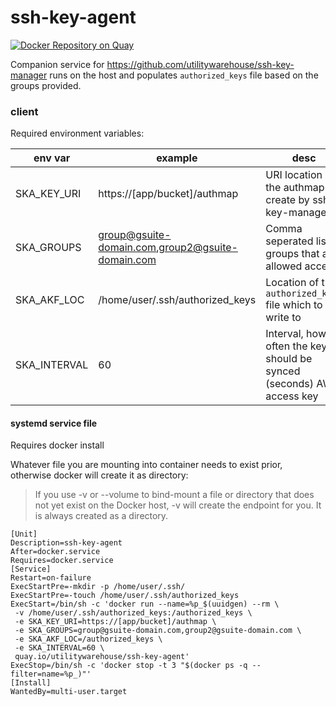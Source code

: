 # ssh-key-agent

[![Docker Repository on Quay](https://quay.io/repository/utilitywarehouse/ssh-key-agent/status "Docker Repository on Quay")](https://quay.io/repository/utilitywarehouse/ssh-key-agent)

Companion service for https://github.com/utilitywarehouse/ssh-key-manager runs on the host and populates `authorized_keys` file based on the groups provided.

### client

Required environment variables:

| env var       | example                                          | desc                                                                   |
| -------       | -------                                          | ----                                                                   |
| SKA_KEY_URI   | https://[app/bucket]/authmap                     | URI location of the authmap file create by ssh-key-manager             |
| SKA_GROUPS    | group@gsuite-domain.com,group2@gsuite-domain.com | Comma seperated list of groups that are allowed access                 |
| SKA_AKF_LOC   | /home/user/.ssh/authorized_keys                  | Location of the `authorized_keys` file which to write to               |
| SKA_INTERVAL  | 60                                               | Interval, how often the keys should be synced (seconds) AWS access key |

#### systemd service file

Requires docker install

Whatever file you are mounting into container needs to exist prior, otherwise
docker will create it as directory:

> If you use -v or --volume to bind-mount a file or directory that does not yet
> exist on the Docker host, -v will create the endpoint for you. It is always
> created as a directory.

```
[Unit]
Description=ssh-key-agent
After=docker.service
Requires=docker.service
[Service]
Restart=on-failure
ExecStartPre=-mkdir -p /home/user/.ssh/
ExecStartPre=-touch /home/user/.ssh/authorized_keys
ExecStart=/bin/sh -c 'docker run --name=%p_$(uuidgen) --rm \
 -v /home/user/.ssh/authorized_keys:/authorized_keys \
 -e SKA_KEY_URI=https://[app/bucket]/authmap \
 -e SKA_GROUPS=group@gsuite-domain.com,group2@gsuite-domain.com \
 -e SKA_AKF_LOC=/authorized_keys \
 -e SKA_INTERVAL=60 \
 quay.io/utilitywarehouse/ssh-key-agent'
ExecStop=/bin/sh -c 'docker stop -t 3 "$(docker ps -q --filter=name=%p_)"'
[Install]
WantedBy=multi-user.target
```
